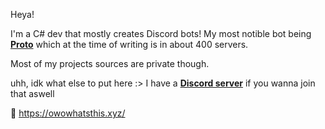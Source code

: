 Heya!

I'm a C# dev that mostly creates Discord bots!
My most notible bot being **[Proto](https://top.gg/bot/724601984241369100 "Proto")** which at the time of writing is in about 400 servers.

Most of my projects sources are private though.

uhh, idk what else to put here :>
I have a **[Discord server](https://discord.gg/R862SFQ "Discord server")** if you wanna join that aswell

🌸 https://owowhatsthis.xyz/
